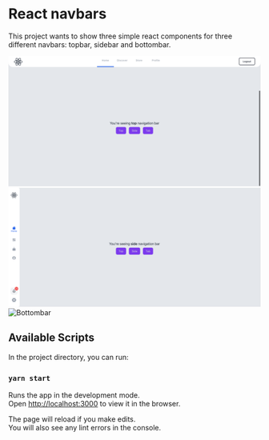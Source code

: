 # React navbars

This project wants to show three simple react components for three different navbars: topbar, sidebar and bottombar.

![Topbar](./src/assets/images/topbar.png)
![Sidebar](./src/assets/images/sidebar.png)
![Bottombar](./src/assets/images/bottombar.png)

## Available Scripts

In the project directory, you can run:

### `yarn start`

Runs the app in the development mode.\
Open [http://localhost:3000](http://localhost:3000) to view it in the browser.

The page will reload if you make edits.\
You will also see any lint errors in the console.
